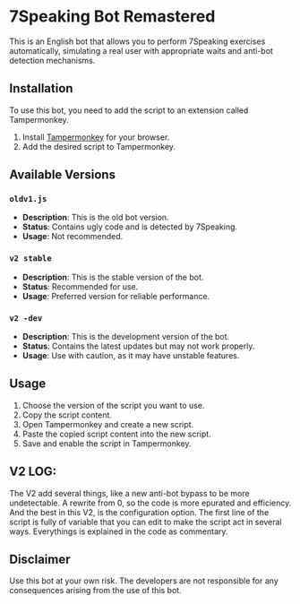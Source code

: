 # 7Speaking Bot Remastered

This is an English bot that allows you to perform 7Speaking exercises automatically, simulating a real user with appropriate waits and anti-bot detection mechanisms.

## Installation

To use this bot, you need to add the script to an extension called Tampermonkey.

1. Install [Tampermonkey](https://www.tampermonkey.net/) for your browser.
2. Add the desired script to Tampermonkey.

## Available Versions

### `oldv1.js`

- **Description**: This is the old bot version.
- **Status**: Contains ugly code and is detected by 7Speaking.
- **Usage**: Not recommended.

### `v2 stable`

- **Description**: This is the stable version of the bot.
- **Status**: Recommended for use.
- **Usage**: Preferred version for reliable performance.

### `v2 -dev`

- **Description**: This is the development version of the bot.
- **Status**: Contains the latest updates but may not work properly.
- **Usage**: Use with caution, as it may have unstable features.

## Usage

1. Choose the version of the script you want to use.
2. Copy the script content.
3. Open Tampermonkey and create a new script.
4. Paste the copied script content into the new script.
5. Save and enable the script in Tampermonkey.

## V2 LOG:
The V2 add several things, like a new anti-bot bypass to be more undetectable. A rewrite from 0, so the code is more epurated and efficiency.
And the best in this V2, is the configuration option. The first line of the script is fully of variable that you can edit to make the script act in several ways.
Everythings is explained in the code as commentary.

## Disclaimer

Use this bot at your own risk. The developers are not responsible for any consequences arising from the use of this bot.
